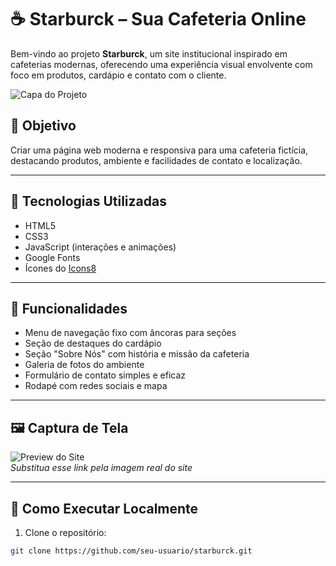 # ☕ Starburck – Sua Cafeteria Online

Bem-vindo ao projeto **Starburck**, um site institucional inspirado em cafeterias modernas, oferecendo uma experiência visual envolvente com foco em produtos, cardápio e contato com o cliente.

![Capa do Projeto](https://img.icons8.com/emoji/96/coffee-emoji.png)

## 🌟 Objetivo

Criar uma página web moderna e responsiva para uma cafeteria fictícia, destacando produtos, ambiente e facilidades de contato e localização.

---

## 🔧 Tecnologias Utilizadas

- HTML5
- CSS3
- JavaScript (interações e animações)
- Google Fonts
- Ícones do [Icons8](https://icons8.com/)

---

## 🎯 Funcionalidades

- Menu de navegação fixo com âncoras para seções
- Seção de destaques do cardápio
- Seção "Sobre Nós" com história e missão da cafeteria
- Galeria de fotos do ambiente
- Formulário de contato simples e eficaz
- Rodapé com redes sociais e mapa

---

## 🖼️ Captura de Tela

![Preview do Site](https://i.postimg.cc/VNGD25pc/star.png)  
*Substitua esse link pela imagem real do site*

---

## 🚀 Como Executar Localmente

1. Clone o repositório:

```bash
git clone https://github.com/seu-usuario/starburck.git
